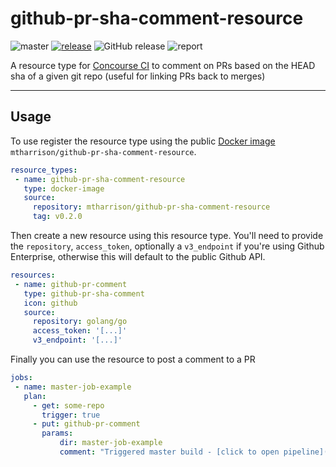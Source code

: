 # github-pr-sha-comment-resource

![master](https://github.com/mtharrison/github-pr-sha-comment-resource/workflows/Master/badge.svg?branch=master) [![release](https://github.com/mtharrison/github-pr-sha-comment-resource/actions/workflows/release.yml/badge.svg)](https://github.com/mtharrison/github-pr-sha-comment-resource/actions/workflows/release.yml) ![GitHub release](https://img.shields.io/github/v/release/mtharrison/github-pr-sha-comment-resource) ![report](https://goreportcard.com/badge/github.com/mtharrison/github-pr-sha-comment-resource)

A resource type for [Concourse CI](https://concourse-ci.org/) to comment on PRs based on the HEAD sha of a given git repo (useful for linking PRs back to merges)
 
---
 
## Usage
 
 To use register the resource type using the public [Docker image](https://hub.docker.com/repository/docker/mtharrison/github-pr-sha-comment-resource) `mtharrison/github-pr-sha-comment-resource`.

 ```yaml
 resource_types:
  - name: github-pr-sha-comment-resource
    type: docker-image
    source:
      repository: mtharrison/github-pr-sha-comment-resource
      tag: v0.2.0
 ```
 Then create a new resource using this resource type. You'll need to provide the `repository`, `access_token`, optionally a `v3_endpoint` if you're using Github Enterprise, otherwise this will default to the public Github API.
 
 ```yaml
resources:
  - name: github-pr-comment
    type: github-pr-sha-comment
    icon: github
    source:
      repository: golang/go
      access_token: '[...]'
      v3_endpoint: '[...]'
 ```
 Finally you can use the resource to post a comment to a PR
 ```yaml
jobs:
  - name: master-job-example
    plan:
      - get: some-repo
        trigger: true
      - put: github-pr-comment
        params:
            dir: master-job-example
            comment: "Triggered master build - [click to open pipeline](\${ATC_EXTERNAL_URL}/builds/\${BUILD_ID})"
 ```
